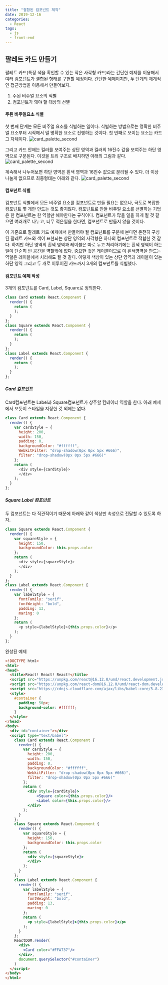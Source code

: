 ```yaml
---
title: "결합된 컴포넌트 제작"
date: 2019-12-16
categories:
  - React
tags:
  - js
  - front-end
---
```


## 팔레트 카드 만들기

팔레트 카드(특정 색을 확인할 수 있는 작은 사각형 카드)라는 간단한 예제를 이용해서 여러 컴포넌트가 결합된 형태를 구현할 예정이다.
간단한 예제이지만, 두 단계의 체계적인 접근방법을 이용해서 만들어보자.

1. 주된 비주얼 요소의 식별
2. 컴포넌트가 돼야 할 대상의 선별

#### 주된 비주얼요소 식별

첫 번째 단계는 모든 비주얼 요소를 식별하는 일이다. 식별하는 방법으로는 명확한 비주얼 요소부터 시작해서 덜 명확한 요소로 진행하는 것이다.
첫 번째로 보이는 요소는 카드 그 자체이다.
![card_palette_second](/images/card_palette_first.JPG)

그리고 카드 안에는 컬러를 보여주는 상단 영역과 컬러의 16진수 값을 보여주는 하단 영역으로 구분된다. 이것을 트리 구조로 배치하면 아래의 그림과 같다.
![card_palette_second](/images/card_palette_second.JPG)

계속해서 나누어보면 하단 영역은 흰색 영역과 16진수 값으로 분리될 수 있다. 더 이상 나눌게 없으므로 최종형태는 아래와 같다.
![card_palette_second](/images/card_palette_final.JPG)

#### 컴포넌트 식별

컴포넌트 식별에서 모든 비주얼 요소를 컴포넌트로 만들 필요는 없으나, 극도로 복잡한 컴포넌트 몇 개만 만드는 것도 좋지않다.
컴포넌트로 만들 비주얼 요소를 선별하는 기법은 한 컴포넌트는 한 역할만 해야한다는 규칙이다. 컴포넌트가 많을 일을 하게 될 것 같으면 여러개로 나누고, 너무 적은일을 한다면, 컴포넌트로 만들지 않을 것이다.

이 기준으로 팔레트 카드 예제에서 만들어야 될 컴포넌트를 구분해 본다면 온전히 구성된 팔레트 카드와 색이 표현되는 상단 영역의 사각형은 하나의 컴포넌트로 적합한 것 같다. 하지만 하단 영역의 흰색 영역과 레이블은 따로 두고 처리하기에는 흰색 영역이 하는 일이 단순히 빈 공간을 역할밖에 없다. 중요한 것은 레이블이므로 이 흰색영역을 만드는 역할은 레이블에서 처리해도 될 것 같다. 이렇게 색상이 있는 상단 영역과 레이블이 있는 하단 영역 그리고 두 개로 이루어진 카드까지 3개의 컴포넌트를 식별했다.

#### 컴포넌트 예제 작성

3개의 컴포넌트를 Card, Label, Square로 정의한다.

```javascript
class Card extends React.Component {
  render() {
    return (
    );
  }
};
class Square extends React.Component {
  render() {
    return (
    );
  }
};
class Label extends React.Component {
  render() {
    return (
    );
  }
};
```

##### Card 컴포넌트

Card컴포넌트는 Label과 Square컴포넌트가 상주할 컨테이너 역할을 한다. 아래 예제에서 보듯이 스타일을 지정한 것 외에는 없다.

```javascript
class Card extends React.Component {
  render() {
    var cardStyle = {
      height: 200,
      width: 150,
      padding: 0,
      backgroundColor: "#ffffff",
      WebkitFilter: "drop-shadow(0px 0px 5px #666)",
      filter: "drop-shadow(0px 0px 5px #666)"
    };
    return (
      <div style={cardStyle}>
      </div>
    );
  }
};
```

##### Square Label 컴포넌트

두 컴포넌트는 다 직관적이기 때문에 아래와 같이 색상만 속성으로 전달할 수 있도록 하자.

```javascript
class Square extends React.Component {
  render() {
    var squareStyle = {
      height: 150,
      backgroundColor: this.props.color
    };
    return (
      <div style={squareStyle}>
      </div>
    );
  }
};
class Label extends React.Component {
  render() {
    var labelStyle = {
      fontFamily: "serif",
      fontWeight: "bold",
      padding: 13,
      maring: 0
    };
    return (
      <p style={labelStyle}>{this.props.color}</p>
    );
  }
};
```

완성된 예제

```html
<!DOCTYPE html>
<html>
<head>
  <title>React! React! React!</title>
  <script src="https://unpkg.com/react@16.12.0/umd/react.development.js"></script>
  <script src="https://unpkg.com/react-dom@16.12.0/umd/react-dom.development.js"></script>
  <script src="https://cdnjs.cloudflare.com/ajax/libs/babel-core/5.8.23/browser.min.js"></script>
  <style>
    #container {
      padding: 50px;
      background-color: #ffffff;
    }
  </style>
</head>
<body>
  <div id="container"></div>
  <script type="text/babel">
    class Card extends React.Component {
      render() {
        var cardStyle = {
          height: 200,
          width: 150,
          padding: 0,
          backgroundColor: "#ffffff",
          WebkitFilter: "drop-shadow(0px 0px 5px #666)",
          filter: "drop-shadow(0px 0px 5px #666)"
        };
        return (
          <div style={cardStyle}>
              <Square color={this.props.color}/>
              <Label color={this.props.color}/>
          </div>
        );
      }
    };
    class Square extends React.Component {
      render() {
        var squareStyle = {
          height: 150,
          backgroundColor: this.props.color
        };
        return (
          <div style={squareStyle}>
          </div>
        );
      }
    };
    class Label extends React.Component {
      render() {
        var labelStyle = {
          fontFamily: "serif",
          fontWeight: "bold",
          padding: 13,
          maring: 0
        };
        return (
          <p style={labelStyle}>{this.props.color}</p>
        );
      }
    };
    ReactDOM.render(
      <div>
        <Card color="#FFA737"/>
      </div>,
      document.querySelector("#container")
    )
  </script>
</body>
</html>
```
